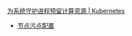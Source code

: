 [为系统守护进程预留计算资源 | Kubernetes](https://kubernetes.io/zh/docs/tasks/administer-cluster/reserve-compute-resources/)

- [节点污点配置](https://zhuanlan.zhihu.com/p/593796056?utm_id=0)
